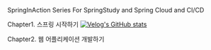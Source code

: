 SpringInAction Series For SpringStudy and Spring Cloud and CI/CD

Chapter1. 스프링 시작하기
[![Velog's GitHub stats](https://velog-readme-stats.vercel.app/api/badge?name=jnissi92)](https://velog.io/@jnissi92/spring-in-action-first)

Chapter2. 웹 어플리케이션 개발하기
